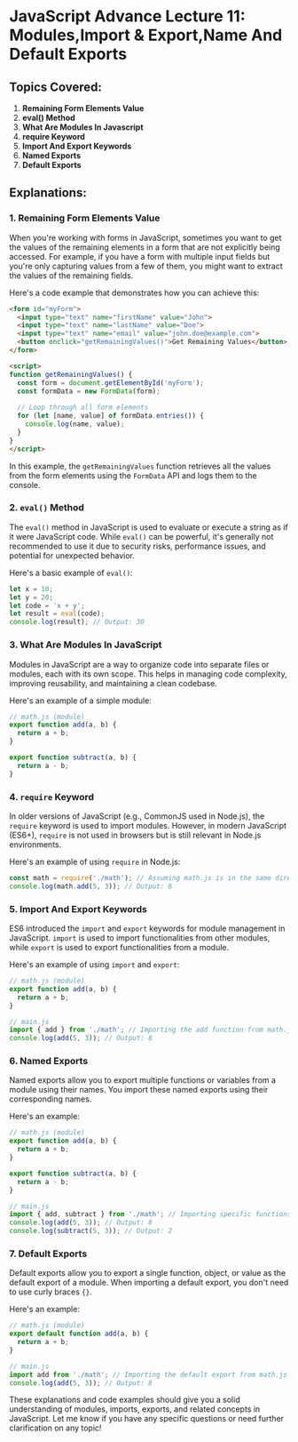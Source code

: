 # JavaScript Advance Lecture 11: Modules,Import & Export,Name And Default Exports

## Topics Covered:

1. **Remaining Form Elements Value**
2. **eval() Method**
3. **What Are Modules In Javascript**
4. **require Keyword**
5. **Import And Export Keywords**
6. **Named Exports**
7. **Default Exports**

## Explanations:

### 1. Remaining Form Elements Value
When you're working with forms in JavaScript, sometimes you want to get the values of the remaining elements in a form that are not explicitly being accessed. For example, if you have a form with multiple input fields but you're only capturing values from a few of them, you might want to extract the values of the remaining fields.

Here's a code example that demonstrates how you can achieve this:

```html
<form id="myForm">
  <input type="text" name="firstName" value="John">
  <input type="text" name="lastName" value="Doe">
  <input type="text" name="email" value="john.doe@example.com">
  <button onclick="getRemainingValues()">Get Remaining Values</button>
</form>

<script>
function getRemainingValues() {
  const form = document.getElementById('myForm');
  const formData = new FormData(form);
  
  // Loop through all form elements
  for (let [name, value] of formData.entries()) {
    console.log(name, value);
  }
}
</script>
```

In this example, the `getRemainingValues` function retrieves all the values from the form elements using the `FormData` API and logs them to the console.

### 2. `eval()` Method
The `eval()` method in JavaScript is used to evaluate or execute a string as if it were JavaScript code. While `eval()` can be powerful, it's generally not recommended to use it due to security risks, performance issues, and potential for unexpected behavior.

Here's a basic example of `eval()`:

```javascript
let x = 10;
let y = 20;
let code = 'x + y';
let result = eval(code);
console.log(result); // Output: 30
```

### 3. What Are Modules In JavaScript
Modules in JavaScript are a way to organize code into separate files or modules, each with its own scope. This helps in managing code complexity, improving reusability, and maintaining a clean codebase.

Here's an example of a simple module:

```javascript
// math.js (module)
export function add(a, b) {
  return a + b;
}

export function subtract(a, b) {
  return a - b;
}
```

### 4. `require` Keyword
In older versions of JavaScript (e.g., CommonJS used in Node.js), the `require` keyword is used to import modules. However, in modern JavaScript (ES6+), `require` is not used in browsers but is still relevant in Node.js environments.

Here's an example of using `require` in Node.js:

```javascript
const math = require('./math'); // Assuming math.js is in the same directory
console.log(math.add(5, 3)); // Output: 8
```

### 5. Import And Export Keywords
ES6 introduced the `import` and `export` keywords for module management in JavaScript. `import` is used to import functionalities from other modules, while `export` is used to export functionalities from a module.

Here's an example of using `import` and `export`:

```javascript
// math.js (module)
export function add(a, b) {
  return a + b;
}

// main.js
import { add } from './math'; // Importing the add function from math.js
console.log(add(5, 3)); // Output: 8
```

### 6. Named Exports
Named exports allow you to export multiple functions or variables from a module using their names. You import these named exports using their corresponding names.

Here's an example:

```javascript
// math.js (module)
export function add(a, b) {
  return a + b;
}

export function subtract(a, b) {
  return a - b;
}

// main.js
import { add, subtract } from './math'; // Importing specific functions from math.js
console.log(add(5, 3)); // Output: 8
console.log(subtract(5, 3)); // Output: 2
```

### 7. Default Exports
Default exports allow you to export a single function, object, or value as the default export of a module. When importing a default export, you don't need to use curly braces `{}`.

Here's an example:

```javascript
// math.js (module)
export default function add(a, b) {
  return a + b;
}

// main.js
import add from './math'; // Importing the default export from math.js
console.log(add(5, 3)); // Output: 8
```

These explanations and code examples should give you a solid understanding of modules, imports, exports, and related concepts in JavaScript. Let me know if you have any specific questions or need further clarification on any topic!